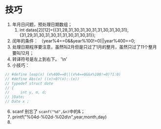 # 技巧

1. 年月日问题，预处理日期数组；
   1. int datas[2][12]={{31,28,31,30,31,30,31,31,30,31,30,31},
                  {31,29,31,30,31,30,31,31,30,31,30,31}};
2. 闰年的条件： （year%4==0&&year%100!=0)||year%400==0;
3. 处理日期程序要注意，虽然叫2月但是只过了1月的整月，虽然只过了11个整月要叫12月；
4. 转译符号是左上到右下。 '\n'
5. 小技巧：
```c++
// #define leap(x) (x%400==0||(x%4==0&&x%100!=0)?1:0)
// #define Abs(x) ((x)>0?(x):-(x))
// typedef struct date
// {
//     int y, m, d;
// }Date;
// Date x ;
```

6. scanf 别忘了 `scanf("%d",&n)`中的&；
7. printf("%04d-%02d-%02d\n",year,month,day)
8.  
